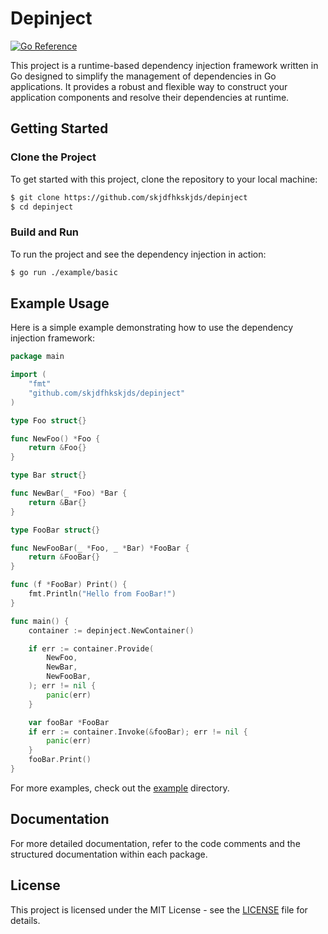 # Depinject 

[![Go Reference](https://pkg.go.dev/badge/github.com/skjdfhkskjds/depinject.svg)](https://pkg.go.dev/github.com/skjdfhkskjds/depinject)

This project is a runtime-based dependency injection framework written in Go designed to simplify the management of dependencies in Go applications. It provides a robust and flexible way to construct your application components and resolve their dependencies at runtime.

## Getting Started

### Clone the Project

To get started with this project, clone the repository to your local machine:

```bash
$ git clone https://github.com/skjdfhkskjds/depinject
$ cd depinject
```

### Build and Run

To run the project and see the dependency injection in action:

```bash
$ go run ./example/basic
```

## Example Usage

Here is a simple example demonstrating how to use the dependency injection framework:

```go
package main

import (
    "fmt"
    "github.com/skjdfhkskjds/depinject"
)

type Foo struct{}

func NewFoo() *Foo {
    return &Foo{}
}

type Bar struct{}

func NewBar(_ *Foo) *Bar {
    return &Bar{}
}

type FooBar struct{}

func NewFooBar(_ *Foo, _ *Bar) *FooBar {
    return &FooBar{}
}

func (f *FooBar) Print() {
    fmt.Println("Hello from FooBar!")
}

func main() {
    container := depinject.NewContainer()

    if err := container.Provide(
        NewFoo,
        NewBar,
        NewFooBar,
    ); err != nil {
        panic(err)
    }

    var fooBar *FooBar
    if err := container.Invoke(&fooBar); err != nil {
        panic(err)
    }
    fooBar.Print()
}
```

For more examples, check out the [example](./example) directory.

## Documentation

For more detailed documentation, refer to the code comments and the structured documentation within each package.

## License

This project is licensed under the MIT License - see the [LICENSE](LICENSE) file for details.
